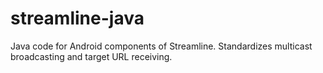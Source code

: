 # streamline-java
Java code for Android components of Streamline. Standardizes multicast broadcasting and target URL receiving.

